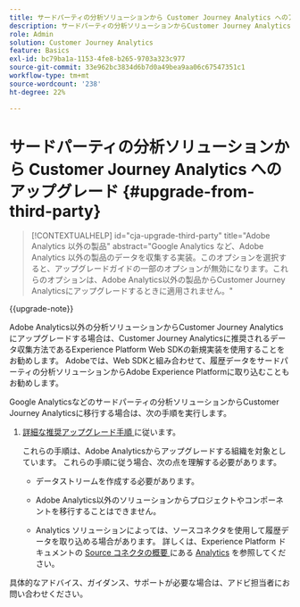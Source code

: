 ```yaml
---
title: サードパーティの分析ソリューションから Customer Journey Analytics へのアップグレード
description: サードパーティの分析ソリューションからCustomer Journey Analyticsにアップグレードする方法を説明します
role: Admin
solution: Customer Journey Analytics
feature: Basics
exl-id: bc79ba1a-1153-4fe8-b265-9703a323c977
source-git-commit: 33e962bc3834d6b7d0a49bea9aa06c67547351c1
workflow-type: tm+mt
source-wordcount: '238'
ht-degree: 22%

---
```


# サードパーティの分析ソリューションから Customer Journey Analytics へのアップグレード {#upgrade-from-third-party}

<!-- markdownlint-disable MD034 -->

>[!CONTEXTUALHELP]
>id="cja-upgrade-third-party"
>title="Adobe Analytics 以外の製品"
>abstract="Google Analytics など、Adobe Analytics 以外の製品のデータを収集する実装。このオプションを選択すると、アップグレードガイドの一部のオプションが無効になります。これらのオプションは、Adobe Analytics以外の製品からCustomer Journey Analyticsにアップグレードするときに適用されません。"

<!-- markdownlint-enable MD034 -->

{{upgrade-note}}

Adobe Analytics以外の分析ソリューションからCustomer Journey Analyticsにアップグレードする場合は、Customer Journey Analyticsに推奨されるデータ収集方法であるExperience Platform Web SDKの新規実装を使用することをお勧めします。 Adobeでは、Web SDKと組み合わせて、履歴データをサードパーティの分析ソリューションからAdobe Experience Platformに取り込むこともお勧めします。

<!-- After you have enough historical data using the Experience Platform Web SDK and you have fully transitioned to Customer Journey Analytics, the Analytics source connector can be turned off and the Web SDK can be used exclusively. -->

Google Analyticsなどのサードパーティの分析ソリューションからCustomer Journey Analyticsに移行する場合は、次の手順を実行します。

1. [ 詳細な推奨アップグレード手順 ](/help/getting-started/cja-upgrade/cja-upgrade-recommendations.md#detailed-recommended-upgrade-steps) に従います。

   これらの手順は、Adobe Analyticsからアップグレードする組織を対象としています。 これらの手順に従う場合、次の点を理解する必要があります。

   * データストリームを作成する必要があります。

   * Adobe Analytics以外のソリューションからプロジェクトやコンポーネントを移行することはできません。

   * Analytics ソリューションによっては、ソースコネクタを使用して履歴データを取り込める場合があります。 詳しくは、Experience Platform ドキュメントの [Source コネクタの概要 ](https://experienceleague.adobe.com/en/docs/experience-platform/sources/home) にある [Analytics](https://experienceleague.adobe.com/en/docs/experience-platform/sources/home#analytics) を参照してください。


具体的なアドバイス、ガイダンス、サポートが必要な場合は、アドビ担当者にお問い合わせください。

